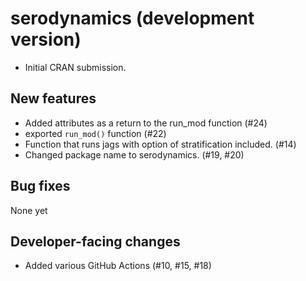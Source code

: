 # serodynamics (development version)

* Initial CRAN submission.

## New features

* Added attributes as a return to the run_mod function (#24)
* exported `run_mod()` function (#22)
* Function that runs jags with option of stratification included. (#14)
* Changed package name to serodynamics. (#19, #20)

## Bug fixes

None yet

## Developer-facing changes

* Added various GitHub Actions (#10, #15, #18)

